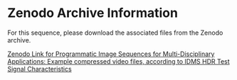# Zenodo Archive Information

For this sequence, please download the associated files from the Zenodo archive.

[Zenodo Link for Programmatic Image Sequences for Multi-Disciplinary Applications: Example compressed video files, according to IDMS HDR Test Signal Characteristics](https://doi.org/10.5281/zenodo.13310074)
